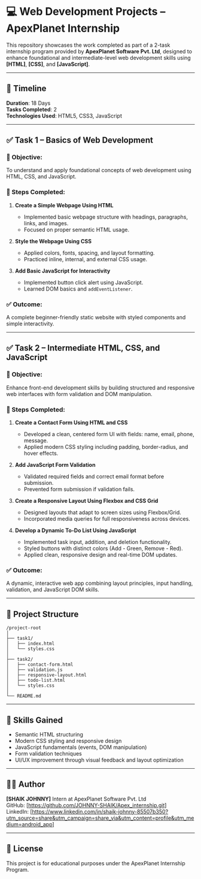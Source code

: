 
# 💻 Web Development Projects – ApexPlanet Internship

This repository showcases the work completed as part of a 2-task internship program provided by **ApexPlanet Software Pvt. Ltd**, designed to enhance foundational and intermediate-level web development skills using **[HTML]**, **[CSS]**, and **[JavaScript]**.

---

## 📅 Timeline
**Duration**: 18 Days  
**Tasks Completed**: 2  
**Technologies Used**: HTML5, CSS3, JavaScript

---

## ✅ Task 1 – Basics of Web Development

### 🔹 Objective:
To understand and apply foundational concepts of web development using HTML, CSS, and JavaScript.

### 📌 Steps Completed:
1. **Create a Simple Webpage Using HTML**  
   - Implemented basic webpage structure with headings, paragraphs, links, and images.
   - Focused on proper semantic HTML usage.

2. **Style the Webpage Using CSS**  
   - Applied colors, fonts, spacing, and layout formatting.
   - Practiced inline, internal, and external CSS usage.

3. **Add Basic JavaScript for Interactivity**  
   - Implemented button click alert using JavaScript.
   - Learned DOM basics and `addEventListener`.

### ✅ Outcome:
A complete beginner-friendly static website with styled components and simple interactivity.

---

## ✅ Task 2 – Intermediate HTML, CSS, and JavaScript

### 🔹 Objective:
Enhance front-end development skills by building structured and responsive web interfaces with form validation and DOM manipulation.

### 📌 Steps Completed:
1. **Create a Contact Form Using HTML and CSS**  
   - Developed a clean, centered form UI with fields: name, email, phone, message.
   - Applied modern CSS styling including padding, border-radius, and hover effects.

2. **Add JavaScript Form Validation**  
   - Validated required fields and correct email format before submission.
   - Prevented form submission if validation fails.

3. **Create a Responsive Layout Using Flexbox and CSS Grid**  
   - Designed layouts that adapt to screen sizes using Flexbox/Grid.
   - Incorporated media queries for full responsiveness across devices.

4. **Develop a Dynamic To-Do List Using JavaScript**  
   - Implemented task input, addition, and deletion functionality.
   - Styled buttons with distinct colors (Add - Green, Remove - Red).
   - Applied clean, responsive design and real-time DOM updates.

### ✅ Outcome:
A dynamic, interactive web app combining layout principles, input handling, validation, and JavaScript DOM skills.

---

## 📂 Project Structure

```
/project-root
│
├── task1/
│   ├── index.html
│   └── styles.css
│
├── task2/
│   ├── contact-form.html
│   ├── validation.js
│   ├── responsive-layout.html
│   ├── todo-list.html
│   └── styles.css
│
└── README.md
```

---

## 🎯 Skills Gained

- Semantic HTML structuring
- Modern CSS styling and responsive design
- JavaScript fundamentals (events, DOM manipulation)
- Form validation techniques
- UI/UX improvement through visual feedback and layout optimization

---

## 👨‍💻 Author

**[SHAIK JOHNNY]**
Intern at ApexPlanet Software Pvt. Ltd  
GitHub: [https://github.com/JOHNNY-SHAIK/Apex_internship.git]  
LinkedIn: [https://www.linkedin.com/in/shaik-johnny-85507b350?utm_source=share&utm_campaign=share_via&utm_content=profile&utm_medium=android_app]

---

## 📜 License

This project is for educational purposes under the ApexPlanet Internship Program.
